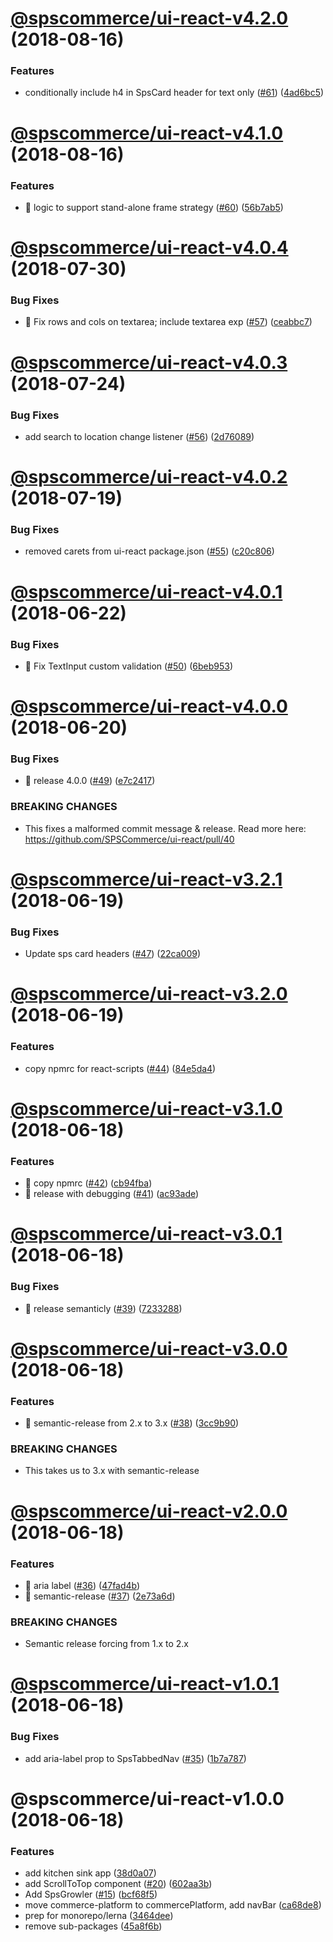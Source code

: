 # [@spscommerce/ui-react-v4.2.0](https://github.com/SPSCommerce/ui-react/compare/@spscommerce/ui-react-v4.1.0...@spscommerce/ui-react-v4.2.0) (2018-08-16)


### Features

* conditionally include h4 in SpsCard header for text only ([#61](https://github.com/SPSCommerce/ui-react/issues/61)) ([4ad6bc5](https://github.com/SPSCommerce/ui-react/commit/4ad6bc5))

# [@spscommerce/ui-react-v4.1.0](https://github.com/SPSCommerce/ui-react/compare/@spscommerce/ui-react-v4.0.4...@spscommerce/ui-react-v4.1.0) (2018-08-16)


### Features

* 🎸 logic to support stand-alone frame strategy ([#60](https://github.com/SPSCommerce/ui-react/issues/60)) ([56b7ab5](https://github.com/SPSCommerce/ui-react/commit/56b7ab5))

# [@spscommerce/ui-react-v4.0.4](https://github.com/SPSCommerce/ui-react/compare/@spscommerce/ui-react-v4.0.3...@spscommerce/ui-react-v4.0.4) (2018-07-30)


### Bug Fixes

* 🐛 Fix rows and cols on textarea; include textarea exp ([#57](https://github.com/SPSCommerce/ui-react/issues/57)) ([ceabbc7](https://github.com/SPSCommerce/ui-react/commit/ceabbc7))

# [@spscommerce/ui-react-v4.0.3](https://github.com/SPSCommerce/ui-react/compare/@spscommerce/ui-react-v4.0.2...@spscommerce/ui-react-v4.0.3) (2018-07-24)


### Bug Fixes

* add search to location change listener ([#56](https://github.com/SPSCommerce/ui-react/issues/56)) ([2d76089](https://github.com/SPSCommerce/ui-react/commit/2d76089))

# [@spscommerce/ui-react-v4.0.2](https://github.com/SPSCommerce/ui-react/compare/@spscommerce/ui-react-v4.0.1...@spscommerce/ui-react-v4.0.2) (2018-07-19)


### Bug Fixes

* removed carets from ui-react package.json ([#55](https://github.com/SPSCommerce/ui-react/issues/55)) ([c20c806](https://github.com/SPSCommerce/ui-react/commit/c20c806))

# [@spscommerce/ui-react-v4.0.1](https://github.com/SPSCommerce/ui-react/compare/@spscommerce/ui-react-v4.0.0...@spscommerce/ui-react-v4.0.1) (2018-06-22)


### Bug Fixes

* 🐛 Fix TextInput custom validation ([#50](https://github.com/SPSCommerce/ui-react/issues/50)) ([6beb953](https://github.com/SPSCommerce/ui-react/commit/6beb953))

# [@spscommerce/ui-react-v4.0.0](https://github.com/SPSCommerce/ui-react/compare/@spscommerce/ui-react-v3.2.1...@spscommerce/ui-react-v4.0.0) (2018-06-20)


### Bug Fixes

* 🐛 release 4.0.0 ([#49](https://github.com/SPSCommerce/ui-react/issues/49)) ([e7c2417](https://github.com/SPSCommerce/ui-react/commit/e7c2417))


### BREAKING CHANGES

* This fixes a malformed commit message & release. Read more here:
https://github.com/SPSCommerce/ui-react/pull/40

# [@spscommerce/ui-react-v3.2.1](https://github.com/SPSCommerce/ui-react/compare/@spscommerce/ui-react-v3.2.0...@spscommerce/ui-react-v3.2.1) (2018-06-19)


### Bug Fixes

* Update sps card headers ([#47](https://github.com/SPSCommerce/ui-react/issues/47)) ([22ca009](https://github.com/SPSCommerce/ui-react/commit/22ca009))

# [@spscommerce/ui-react-v3.2.0](https://github.com/SPSCommerce/ui-react/compare/@spscommerce/ui-react-v3.1.0...@spscommerce/ui-react-v3.2.0) (2018-06-19)


### Features

* copy npmrc for react-scripts ([#44](https://github.com/SPSCommerce/ui-react/issues/44)) ([84e5da4](https://github.com/SPSCommerce/ui-react/commit/84e5da4))

# [@spscommerce/ui-react-v3.1.0](https://github.com/SPSCommerce/ui-react/compare/@spscommerce/ui-react-v3.0.1...@spscommerce/ui-react-v3.1.0) (2018-06-18)


### Features

* 🎸 copy npmrc ([#42](https://github.com/SPSCommerce/ui-react/issues/42)) ([cb94fba](https://github.com/SPSCommerce/ui-react/commit/cb94fba))
* 🎸 release with debugging ([#41](https://github.com/SPSCommerce/ui-react/issues/41)) ([ac93ade](https://github.com/SPSCommerce/ui-react/commit/ac93ade))

# [@spscommerce/ui-react-v3.0.1](https://github.com/SPSCommerce/ui-react/compare/@spscommerce/ui-react-v3.0.0...@spscommerce/ui-react-v3.0.1) (2018-06-18)


### Bug Fixes

* 🐛 release semanticly ([#39](https://github.com/SPSCommerce/ui-react/issues/39)) ([7233288](https://github.com/SPSCommerce/ui-react/commit/7233288))

# [@spscommerce/ui-react-v3.0.0](https://github.com/SPSCommerce/ui-react/compare/@spscommerce/ui-react-v2.0.0...@spscommerce/ui-react-v3.0.0) (2018-06-18)


### Features

* 🎸 semantic-release from 2.x to 3.x ([#38](https://github.com/SPSCommerce/ui-react/issues/38)) ([3cc9b90](https://github.com/SPSCommerce/ui-react/commit/3cc9b90))


### BREAKING CHANGES

* This takes us to 3.x with semantic-release

# [@spscommerce/ui-react-v2.0.0](https://github.com/SPSCommerce/ui-react/compare/@spscommerce/ui-react-v1.0.1...@spscommerce/ui-react-v2.0.0) (2018-06-18)


### Features

* 🎸 aria label ([#36](https://github.com/SPSCommerce/ui-react/issues/36)) ([47fad4b](https://github.com/SPSCommerce/ui-react/commit/47fad4b))
* 🎸 semantic-release ([#37](https://github.com/SPSCommerce/ui-react/issues/37)) ([2e73a6d](https://github.com/SPSCommerce/ui-react/commit/2e73a6d))


### BREAKING CHANGES

* Semantic release forcing from 1.x to 2.x

# [@spscommerce/ui-react-v1.0.1](https://github.com/SPSCommerce/ui-react/compare/@spscommerce/ui-react-v1.0.0...@spscommerce/ui-react-v1.0.1) (2018-06-18)


### Bug Fixes

* add aria-label prop to SpsTabbedNav ([#35](https://github.com/SPSCommerce/ui-react/issues/35)) ([1b7a787](https://github.com/SPSCommerce/ui-react/commit/1b7a787))

# @spscommerce/ui-react-v1.0.0 (2018-06-18)


### Features

* add kitchen sink app ([38d0a07](https://github.com/SPSCommerce/ui-react/commit/38d0a07))
* add ScrollToTop component ([#20](https://github.com/SPSCommerce/ui-react/issues/20)) ([602aa3b](https://github.com/SPSCommerce/ui-react/commit/602aa3b))
* Add SpsGrowler ([#15](https://github.com/SPSCommerce/ui-react/issues/15)) ([bcf68f5](https://github.com/SPSCommerce/ui-react/commit/bcf68f5))
* move commerce-platform to commercePlatform, add navBar ([ca68de8](https://github.com/SPSCommerce/ui-react/commit/ca68de8))
* prep for monorepo/lerna ([3464dee](https://github.com/SPSCommerce/ui-react/commit/3464dee))
* remove sub-packages ([45a8f6b](https://github.com/SPSCommerce/ui-react/commit/45a8f6b))
